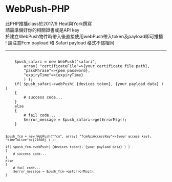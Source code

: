 # WebPush-PHP
此PHP推播class於2017/9 Heat與York撰寫<br>
請需準備好你的相關證書或是API key<br>
於建立WebPush物件時帶入後直接使用webPush帶入token及payload即可推播<br>
! 請注意Fcm payload 和 Safari payload 格式不儘相同<br>
<hr>
<code>
    $push_safari = new WebPush("safari",
        array( "certificateFile"=>{your certificate file path},
        "passPhrase"=>{pem password},
        "expiryTime"=>{expiryTime}
        ) );
    if( $push_safari->webPush( {devices token}, {your payload data} ) )
    {
        # success code...
    }
    else
    {
        # fail code...
        $error_message = $push_safari->getErrorMsg();
    }
    
    
    $push_fcm = new WebPush("fcm", array( "fcmApiAccessKey"=>{your access key}, "timeToLive"=>{21600} ) );
    
    if( $push_fcm->webPush( {devices token}, {your payload data} ) )
    {
        # success code...
    }
    else
    {
        # fail code...
        $error_message = $push_fcm->getErrorMsg();
    }
</code>
